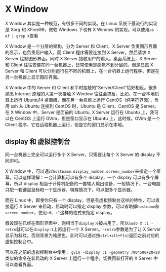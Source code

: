 # X Window

X Window 其实是一种规范，有很多不同的实现。在 Linux 系统下最流行的实现是 Xorg 和 XFree86，微软 Windows 下也有 X Window 的实现。可以使用`ps -ef | grep X`查看

X Window 是一个分层的架构，分为 Server 和 Client，X Server 负责图形界面的显示，也负责用户输入。而 Client 程序需要连接到 X Server，然后请求 X Server 绘制图形界面。同时 X Server 接收用户的输入。桌面系统上，X Server 和 Client 往往安装在同一台机器上，日常使用是感觉不到分层的。但是显然 X Server 和 Client 可以分别运行在不同的机器上，在一台机器上运行程序，但是在另一台机器上显示图形界面。

X Window 中的 Server 和 Client 和平时接触的"Server/Client"恰好相反。很多熟悉 Internet 原理的人第一次接触 X Window 往往会搞反，比如，在一台本地机器上运行 Ubuntu14 桌面版，而在另一台机器上运行 CentOS（纯字符界面），当用 ssh 从 Ubuntu 连接到 CentOS 时，Ubuntu 是 Client，CentOS 是 Server。在 X Window 中，Server 是面前的 Ubuntu, X Server 运行在 Ubuntu 上，我可以在 CentOS 上运行 GVim，但是窗口显示在 Ubuntu 上，这时候，GVim 是一个 Client 程序，它在远程机器上运行，但是它的窗口显示在本地。

## display 和 虚拟控制台

同一台机器上完全可以运行多个 X Server，只需要让每个 X Server 的 display 不同即可。

X Window 中，可以通过`hostname:display_number:screen_number`来指定一个屏幕。可以这样理解：一台计算机可以有多个 display，一个 display 可以有多个屏幕，所以 display 相当于计算机配备的一套输入输出设备，一般情况下，一台电脑只配一套键盘鼠标和一个显示器，特殊情况下，可以配多个显示器。

而在 Linux 中，即使你只有一个 display，但是有虚拟控制台这样的特性，可以直接运行 X Server 来启动，启动时可以指定 display 参数，可以省略掉`hostname`和`screen_number`，使用`:0`、`:1`这样的格式来指定 display。

假设现在已经在图形界面中，则相当于`display:0`被占用了，所以`sudo X :1 -retro`就可以在`display:1`上再运行一个 X Server。`-retro`参数是为了让 X Server 显示为斜纹。否则背景为纯黑色。此时可以通过按`ctrl+alt+F[n]`返回之前对应的虚拟控制台中。

可以在之前的虚拟控制台中使用： `gvim -display :1 -geometry 700*500+20+20`类似的命令在新启动的 X Server 上运行一个程序。切换回新打开的 X Server 中可以查看界面。